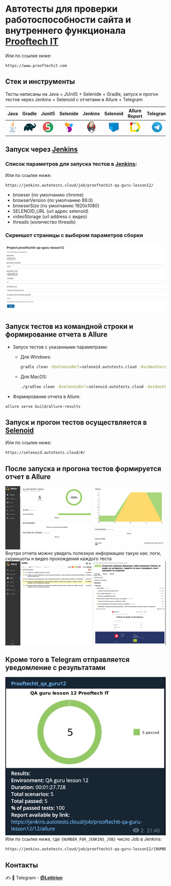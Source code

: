 # Автотесты для проверки работоспособности сайта и внутреннего функционала [**Prooftech IT**](https://www.prooftechit.com)
Или по ссылке ниже:
```bash
https://www.prooftechit.com
```

## Стек и инструменты
Тесты написаны на Java + JUnit5 + Selenide + Gradle, запуск и прогон тестов через Jenkins + Selenoid с отчетами в Allure + Telegram

| Java | Gradle | Junit5 | Selenide | Jenkins | Selenoid |Allure Report | Telegram |
|:----:|:------:|:------:|:--------:|:-------:|:--------:|:------------:|:--------:|
| <img src="./src/test/resources/JAVA.svg" width="40" height="40"> | <img src="./src/test/resources/Gradle.svg" width="40" height="40"> | <img src="./src/test/resources/Junit5.svg" width="40" height="40"> | <img src="./src/test/resources/Selenide.svg" width="40" height="40"> | <img src="./src/test/resources/Jenkins.svg" width="40" height="40"> | <img src="./src/test/resources/Selenoid.svg" width="40" height="40"> | <img src="./src/test/resources/Allure Report.svg" width="40" height="40"> | <img src="./src/test/resources/Telegram.svg" width="40" height="40"> |


## Запуск через [**Jenkins**](https://jenkins.autotests.cloud/job/prooftechit-qa-guru-lesson12/)

### Список параметров для запуска тестов в [**Jenkins**](https://jenkins.autotests.cloud/job/prooftechit-qa-guru-lesson12/):
Или по ссылке ниже:
```bash
https://jenkins.autotests.cloud/job/prooftechit-qa-guru-lesson12/
```
* browser (по умолчанию chrome)
* browserVersion (по умолчанию 89.0)
* browserSize (по умолчанию 1920x1080)
* SELENOID_URL (url адрес selenoid)
* videoStorage (url address с видео)
* threads (количество threads)

### Скриншот страницы с выбором параметров сборки
![alt "JenkinsBuildPage"](./src/test/resources/JenkinsBuildPage.png)

## Запуск тестов из командной строки и формирование отчета в Allure

- Запуск тестов с указанными параметрами:

    - Для Windows:
        ```bash
        gradle clean -DselenoidUrl=selenoid.autotests.cloud -DvideoStorage=https://selenoid.autotests.cloud/video/ -Dthreads=1 test
        ```
    - Для MacOS:
        ```bash
        ./gradlew clean -DselenoidUrl=selenoid.autotests.cloud -DvideoStorage=https://selenoid.autotests.cloud/video/ -Dthreads=1 test
        ```

- Формирование отчета в Allure:
```bash
allure serve build/allure-results
```

## Запуск и прогон тестов осуществляется в [**Selenoid**](https://selenoid.autotests.cloud/#/)
Или по ссылке ниже:
```bash
https://selenoid.autotests.cloud/#/
```

## После запуска и прогона тестов формируется отчет в Allure
![alt "Выбор параметров"](./src/test/resources/AllureNotifications.png)
Внутри отчета можно увидеть полезную информацию такую как: логи, скриншоты и видео прохождения каждого теста
![alt "Выбор параметров"](./src/test/resources/Attachments.png)

## Кроме того в Telegram отправляется уведомление с результатами
![alt "Telegram"](./src/test/resources/TelegramNotifications.png)
Или по ссылке ниже, где ```{NUMBER_FOR_JENKINS_JOB}``` число Job в Jenkins:
```bash
https://jenkins.autotests.cloud/job/prooftechit-qa-guru-lesson12/{NUMBER_FOR_JENKINS_JOB}/allure/
```

## Контакты
:writing_hand: :iphone: Telegram - [**@Leitirion**](https://t.me/leitirion)